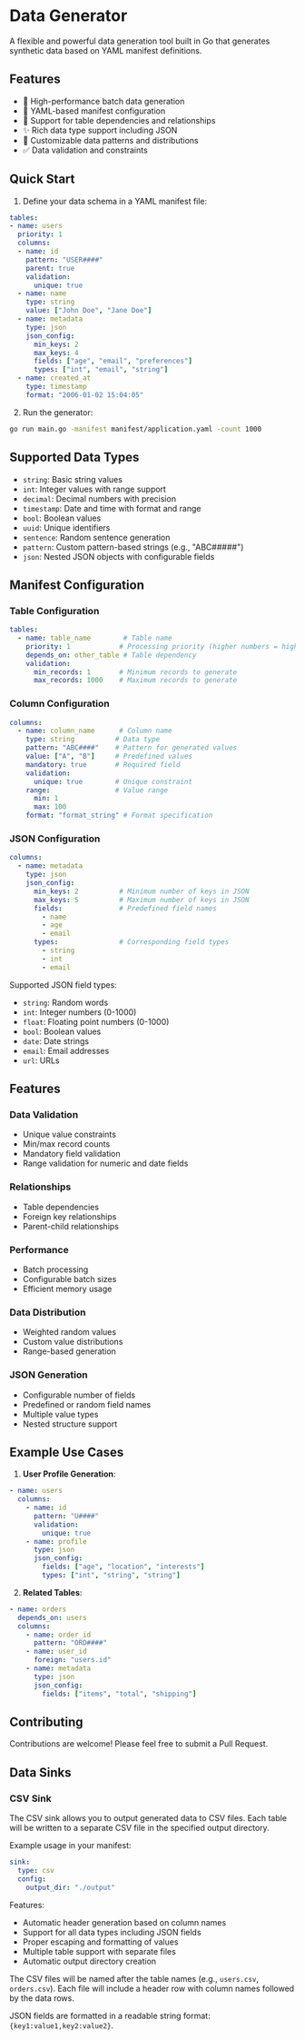 # Data Generator

A flexible and powerful data generation tool built in Go that generates synthetic data based on YAML manifest definitions.

## Features

- 🚀 High-performance batch data generation
- 📝 YAML-based manifest configuration
- 🔄 Support for table dependencies and relationships
- ✨ Rich data type support including JSON
- 🎯 Customizable data patterns and distributions
- ✅ Data validation and constraints

## Quick Start

1. Define your data schema in a YAML manifest file:

```yaml
tables:
- name: users
  priority: 1
  columns:
  - name: id
    pattern: "USER####"
    parent: true
    validation:
      unique: true
  - name: name
    type: string
    value: ["John Doe", "Jane Doe"]
  - name: metadata
    type: json
    json_config:
      min_keys: 2
      max_keys: 4
      fields: ["age", "email", "preferences"]
      types: ["int", "email", "string"]
  - name: created_at
    type: timestamp
    format: "2006-01-02 15:04:05"
```

2. Run the generator:

```bash
go run main.go -manifest manifest/application.yaml -count 1000
```

## Supported Data Types

- `string`: Basic string values
- `int`: Integer values with range support
- `decimal`: Decimal numbers with precision
- `timestamp`: Date and time with format and range
- `bool`: Boolean values
- `uuid`: Unique identifiers
- `sentence`: Random sentence generation
- `pattern`: Custom pattern-based strings (e.g., "ABC#####")
- `json`: Nested JSON objects with configurable fields

## Manifest Configuration

### Table Configuration

```yaml
tables:
  - name: table_name        # Table name
    priority: 1            # Processing priority (higher numbers = higher priority)
    depends_on: other_table # Table dependency
    validation:
      min_records: 1       # Minimum records to generate
      max_records: 1000    # Maximum records to generate
```

### Column Configuration

```yaml
columns:
  - name: column_name      # Column name
    type: string          # Data type
    pattern: "ABC####"    # Pattern for generated values
    value: ["A", "B"]     # Predefined values
    mandatory: true       # Required field
    validation:
      unique: true        # Unique constraint
    range:                # Value range
      min: 1
      max: 100
    format: "format_string" # Format specification
```

### JSON Configuration

```yaml
columns:
  - name: metadata
    type: json
    json_config:
      min_keys: 2          # Minimum number of keys in JSON
      max_keys: 5          # Maximum number of keys in JSON
      fields:              # Predefined field names
        - name
        - age
        - email
      types:               # Corresponding field types
        - string
        - int
        - email
```

Supported JSON field types:
- `string`: Random words
- `int`: Integer numbers (0-1000)
- `float`: Floating point numbers (0-1000)
- `bool`: Boolean values
- `date`: Date strings
- `email`: Email addresses
- `url`: URLs

## Features

### Data Validation
- Unique value constraints
- Min/max record counts
- Mandatory field validation
- Range validation for numeric and date fields

### Relationships
- Table dependencies
- Foreign key relationships
- Parent-child relationships

### Performance
- Batch processing
- Configurable batch sizes
- Efficient memory usage

### Data Distribution
- Weighted random values
- Custom value distributions
- Range-based generation

### JSON Generation
- Configurable number of fields
- Predefined or random field names
- Multiple value types
- Nested structure support

## Example Use Cases

1. **User Profile Generation**:
```yaml
- name: users
  columns:
    - name: id
      pattern: "U####"
      validation:
        unique: true
    - name: profile
      type: json
      json_config:
        fields: ["age", "location", "interests"]
        types: ["int", "string", "string"]
```

2. **Related Tables**:
```yaml
- name: orders
  depends_on: users
  columns:
    - name: order_id
      pattern: "ORD####"
    - name: user_id
      foreign: "users.id"
    - name: metadata
      type: json
      json_config:
        fields: ["items", "total", "shipping"]
```

## Contributing

Contributions are welcome! Please feel free to submit a Pull Request.

## Data Sinks

### CSV Sink

The CSV sink allows you to output generated data to CSV files. Each table will be written to a separate CSV file in the specified output directory.

Example usage in your manifest:

```yaml
sink:
  type: csv
  config:
    output_dir: "./output"
```

Features:
- Automatic header generation based on column names
- Support for all data types including JSON fields
- Proper escaping and formatting of values
- Multiple table support with separate files
- Automatic output directory creation

The CSV files will be named after the table names (e.g., `users.csv`, `orders.csv`). Each file will include a header row with column names followed by the data rows.

JSON fields are formatted in a readable string format: `{key1:value1,key2:value2}`. 